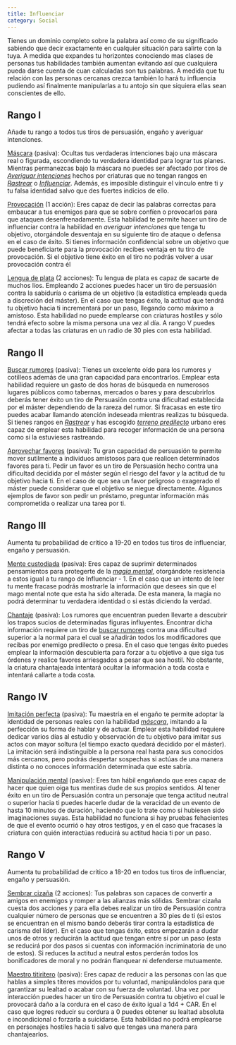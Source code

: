 ```yaml
---
title: Influenciar
category: Social
---
```


Tienes un dominio completo sobre la palabra así como de su significado sabiendo que decir exactamente en cualquier situación para salirte con la tuya. A medida que expandes tu horizontes conociendo mas clases de personas tus habilidades también aumentan evitando así que cualquiera pueda darse cuenta de cuan calculadas son tus palabras. A medida que tu relación con las personas cercanas crezca también lo hará tu influencia pudiendo así finalmente manipularlas a tu antojo sin que siquiera ellas sean conscientes de ello.

## Rango I

Añade tu rango a todos tus tiros de persuasión, engaño y averiguar intenciones.

<u>Máscara</u> (pasiva): Ocultas tus verdaderas intenciones bajo una máscara real o figurada, escondiendo tu verdadera identidad para lograr tus planes. Mientras permanezcas bajo la máscara no puedes ser afectado por tiros de *[Averiguar intenciones](https://raldamain.com/rules/Crear%20personajes/talentos.html#averiguar-intenciones-sab)* hechos por criaturas que no tengan rangos en *[Rastrear](https://raldamain.com/rules/Rangos/Combate/rastrear.html)* o *[Influenciar](https://raldamain.com/rules/Rangos/Social/influenciar.html)*. Además, es imposible distinguir el vínculo entre ti y tu falsa identidad salvo que des fuertes indicios de ello. 

<u>Provocación</u> (1 acción): Eres capaz de decir las palabras correctas para embaucar a tus enemigos para que se sobre confíen o provocarlos para que ataquen desenfrenadamente. Esta habilidad te permite hacer un tiro de influenciar contra la habilidad en *averiguar intenciones* que tenga tu objetivo, otorgándole desventaja en su siguiente tiro de ataque o defensa en el caso de éxito. Si tienes información confidencial sobre un objetivo que puede beneficiarte para la provocación recibes ventaja en tu tiro de provocación. Si el objetivo tiene éxito en el tiro no podrás volver a usar provocación contra él 

<u>Lengua de plata</u> (2 acciones): Tu lengua de plata es capaz de sacarte de muchos líos. Empleando 2 acciones puedes hacer un tiro de persuasión contra la sabiduría o carisma de un objetivo (la estadística empleada queda a discreción del máster). En el caso que tengas éxito, la actitud que tendrá tu objetivo hacia ti incrementará por un paso, llegando como máximo a amistoso. Esta habilidad no puede emplearse con criaturas hostiles y sólo tendrá efecto sobre la misma persona una vez al día. A rango V puedes afectar a todas las criaturas en un radio de 30 pies con esta habilidad.

## Rango II

<u>Buscar rumores</u> (pasiva): Tienes un excelente oído para los rumores y cotilleos además de una gran capacidad para encontrarlos. Emplear esta habilidad requiere un gasto de dos horas de búsqueda en numerosos lugares públicos como tabernas, mercados o bares y para descubrirlos deberás tener éxito un tiro de Persuasión contra una dificultad establecida por el máster dependiendo de la rareza del rumor. Si fracasas en este tiro puedes acabar llamando atención indeseada mientras realizas tu búsqueda. Si tienes rangos en *[Rastrear](https://raldamain.com/rules/Rangos/Combate/rastrear.html)* y has escogido *[terreno predilecto](https://raldamain.com/rules/Rangos/Combate/rastrear.html#rango-i)* urbano eres capaz de emplear esta habilidad para recoger información de una persona como si la estuvieses rastreando.

<u>Aprovechar favores</u> (pasiva): Tu gran capacidad de persuasión te permite mover sutilmente a individuos amistosos para que realicen determinados favores para ti. Pedir un favor es un tiro de Persuasión hecho contra una dificultad decidida por el máster según el riesgo del favor y la actitud de tu objetivo hacia ti. En el caso de que sea un favor peligroso o exagerado el máster puede considerar que el objetivo se niegue directamente. Algunos ejemplos de favor son pedir un préstamo, preguntar información más comprometida o realizar una tarea por ti.

## Rango III

Aumenta tu probabilidad de crítico a 19-20 en todos tus tiros de influenciar, engaño y persuasión.

<u>Mente custodiada</u> (pasiva): Eres capaz de suprimir determinados pensamientos para protegerte de la *[magia mental](https://raldamain.com/rules/Rangos/Magia%20arcana/magia%20mental.html)*, otorgándote resistencia a estos igual a tu rango de Influenciar - 1. En el caso que un intento de leer tu mente fracase podrás mostrarle la información que desees sin que el mago mental note que esta ha sido alterada. De esta manera, la magia no podrá determinar tu verdadera identidad o si estás diciendo la verdad.

<u>Chantaje</u> (pasiva): Los rumores que encuentran pueden llevarte a descubrir los trapos sucios de determinadas figuras influyentes. Encontrar dicha información requiere un tiro de [buscar rumores](https://raldamain.com/rules/Rangos/Social/influenciar.html#rango-ii) contra una dificultad superior a la normal para el cual se añadirán todos los modificadores que recibas por enemigo predilecto o presa. En el caso que tengas éxito puedes emplear la información descubierta para forzar a tu objetivo a que siga tus órdenes y realice favores arriesgados a pesar que sea hostil. No obstante, la criatura chantajeada intentará ocultar la información a toda costa e intentará callarte a toda costa.

## Rango IV

<u>Imitación perfecta</u> (pasiva): Tu maestría en el engaño te permite adoptar la identidad de personas reales con la habilidad *[máscara](https://raldamain.com/rules/Rangos/Social/influenciar.html#rango-i)*, imitando a la perfección su forma de hablar y de actuar. Emplear esta habilidad requiere dedicar varios días al estudio y observación de tu objetivo para imitar sus actos con mayor soltura (el tiempo exacto quedará decidido por el máster). La imitación será indistinguible a la persona real hasta para sus conocidos más cercanos, pero podrás despertar sospechas si actúas de una manera distinta o no conoces información determinada que este sabría. 

<u>Manipulación mental</u> (pasiva): Eres tan hábil engañando que eres capaz de hacer que quien oiga tus mentiras dude de sus propios sentidos. Al tener éxito en un tiro de Persuasión contra un personaje que tenga actitud neutral o superior hacia ti puedes hacerle dudar de la veracidad de un evento de hasta 10 minutos de duración, haciendo que lo trate como si hubiesen sido imaginaciones suyas. Esta habilidad no funciona si hay pruebas fehacientes de que el evento ocurrió o hay otros testigos, y en el caso que fracases la criatura con quién interactúas reducirá su actitud hacia ti por un paso. 

## Rango V

Aumenta tu probabilidad de crítico a 18-20 en todos tus tiros de influenciar, engaño y persuasión.

<u>Sembrar cizaña</u> (2 acciones): Tus palabras son capaces de convertir a amigos en enemigos y romper a las alianzas más sólidas. Sembrar cizaña cuesta dos acciones y para ella debes realizar un tiro de Persuasión contra cualquier número de personas que se encuentren a 30 pies de ti (si estos se encuentran en el mismo bando deberás tirar contra la estadística de carisma del líder). En el caso que tengas éxito, estos empezarán a dudar unos de otros y reducirán la actitud que tengan entre sí por un paso (esta se reducirá por dos pasos si cuentas con información incriminatoria de uno de estos). Si reduces la actitud a neutral estos perderán todos los bonificadores de moral y no podrán flanquear ni defenderse mutuamente. 

<u>Maestro titiritero</u> (pasiva): Eres capaz de reducir a las personas con las que hablas a simples títeres movidos por tu voluntad, manipulándolos para que garantizar su lealtad o acabar con su fuerza de voluntad. Una vez por interacción puedes hacer un tiro de Persuasión contra tu objetivo el cual le provocará daño a la cordura en el caso de éxito igual a 1d4 +  CAR. En el caso que logres reducir su cordura a 0 puedes obtener su lealtad absoluta e incondicional o forzarla a suicidarse. Esta habilidad no podrá emplearse en personajes hostiles hacia ti salvo que tengas una manera para chantajearlos.

